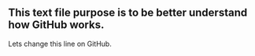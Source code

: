 ## This text file purpose is to be better understand how GitHub works.

Lets change this line on GitHub.

